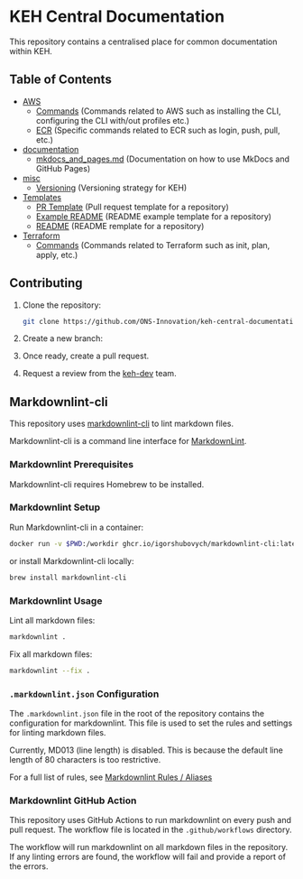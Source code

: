 # KEH Central Documentation

This repository contains a centralised place for common documentation within KEH.

## Table of Contents

- [AWS](/aws)
  - [Commands](/aws/COMMANDS.md) (Commands related to AWS such as installing the CLI, configuring the CLI with/out profiles etc.)
  - [ECR](/aws/ECR.md) (Specific commands related to ECR such as login, push, pull, etc.)
- [documentation](./documentation/)
  - [mkdocs_and_pages.md](./documentation/mkdocs_and_pages.md) (Documentation on how to use MkDocs and GitHub Pages)
- [misc](./misc/)
  - [Versioning](./misc/VERSIONING.md) (Versioning strategy for KEH)
- [Templates](/templates)
  - [PR Template](./templates/pull_request_template.md) (Pull request template for a repository)
  - [Example README](/templates/README.example.md) (README example template for a repository)
  - [README](/templates/README.md) (README remplate for a repository)
- [Terraform](/terraform)
  - [Commands](/terraform/COMMANDS.md) (Commands related to Terraform such as init, plan, apply, etc.)

## Contributing

1. Clone the repository:

    ```bash
    git clone https://github.com/ONS-Innovation/keh-central-documentation.git
    ```

2. Create a new branch:

3. Once ready, create a pull request.

4. Request a review from the [keh-dev](https://github.com/orgs/ONS-Innovation/teams/keh-dev) team.

## Markdownlint-cli

This repository uses [markdownlint-cli](https://github.com/igorshubovych/markdownlint-cli) to lint markdown files.

Markdownlint-cli is a command line interface for [MarkdownLint](https://github.com/DavidAnson/markdownlint).

### Markdownlint Prerequisites

Markdownlint-cli requires Homebrew to be installed.

### Markdownlint Setup

Run Markdownlint-cli in a container:

```bash
docker run -v $PWD:/workdir ghcr.io/igorshubovych/markdownlint-cli:latest "*.md"
```

or install Markdownlint-cli locally:

```bash
brew install markdownlint-cli
```

### Markdownlint Usage

Lint all markdown files:

```bash
markdownlint .
```

Fix all markdown files:

```bash
markdownlint --fix .
```

### `.markdownlint.json` Configuration

The `.markdownlint.json` file in the root of the repository contains the configuration for markdownlint. This file is used to set the rules and settings for linting markdown files.

Currently, MD013 (line length) is disabled. This is because the default line length of 80 characters is too restrictive.

For a full list of rules, see [Markdownlint Rules / Aliases](https://github.com/DavidAnson/markdownlint?tab=readme-ov-file#rules--aliases)

### Markdownlint GitHub Action

This repository uses GitHub Actions to run markdownlint on every push and pull request. The workflow file is located in the `.github/workflows` directory.

The workflow will run markdownlint on all markdown files in the repository. If any linting errors are found, the workflow will fail and provide a report of the errors.
